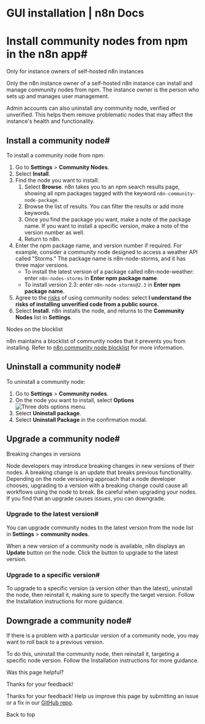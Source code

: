 # GUI installation | n8n Docs

[ ](https://github.com/n8n-io/n8n-docs/edit/main/docs/integrations/community-nodes/installation/gui-install.md "Edit this page")

# Install community nodes from npm in the n8n app#

Only for instance owners of self-hosted n8n instances

Only the n8n instance owner of a self-hosted n8n instance can install and manage community nodes from npm. The instance owner is the person who sets up and manages user management.

Admin accounts can also uninstall any community node, verified or unverified. This helps them remove problematic nodes that may affect the instance's health and functionality.

## Install a community node#

To install a community node from npm:

  1. Go to **Settings** > **Community Nodes**.
  2. Select **Install**.
  3. Find the node you want to install:
     1. Select **Browse**. n8n takes you to an npm search results page, showing all npm packages tagged with the keyword `n8n-community-node-package`.
     2. Browse the list of results. You can filter the results or add more keywords.
     3. Once you find the package you want, make a note of the package name. If you want to install a specific version, make a note of the version number as well.
     4. Return to n8n.
  4. Enter the npm package name, and version number if required. For example, consider a community node designed to access a weather API called "Storms." The package name is n8n-node-storms, and it has three major versions.
     * To install the latest version of a package called n8n-node-weather: enter `n8n-nodes-storms` in **Enter npm package name**.
     * To install version 2.3: enter `n8n-node-storms@2.3` in **Enter npm package name**. 
  5. Agree to the [risks](../../risks/) of using community nodes: select **I understand the risks of installing unverified code from a public source.**
  6. Select **Install**. n8n installs the node, and returns to the **Community Nodes** list in **Settings**.

Nodes on the blocklist

n8n maintains a blocklist of community nodes that it prevents you from installing. Refer to [n8n community node blocklist](../../blocklist/) for more information.

## Uninstall a community node#

To uninstall a community node:

  1. Go to **Settings** > **Community nodes**.
  2. On the node you want to install, select **Options** ![Three dots options menu](../../../../_images/common-icons/three-dot-options-menu.png).
  3. Select **Uninstall package**.
  4. Select **Uninstall Package** in the confirmation modal.

## Upgrade a community node#

Breaking changes in versions

Node developers may introduce breaking changes in new versions of their nodes. A breaking change is an update that breaks previous functionality. Depending on the node versioning approach that a node developer chooses, upgrading to a version with a breaking change could cause all workflows using the node to break. Be careful when upgrading your nodes. If you find that an upgrade causes issues, you can downgrade.

### Upgrade to the latest version#

You can upgrade community nodes to the latest version from the node list in **Settings** > **community nodes**.

When a new version of a community node is available, n8n displays an **Update** button on the node. Click the button to upgrade to the latest version.

### Upgrade to a specific version#

To upgrade to a specific version (a version other than the latest), uninstall the node, then reinstall it, making sure to specify the target version. Follow the Installation instructions for more guidance.

## Downgrade a community node#

If there is a problem with a particular version of a community node, you may want to roll back to a previous version.

To do this, uninstall the community node, then reinstall it, targeting a specific node version. Follow the Installation instructions for more guidance.

Was this page helpful? 

Thanks for your feedback! 

Thanks for your feedback! Help us improve this page by submitting an issue or a fix in our [GitHub repo](https://github.com/n8n-io/n8n-docs). 

Back to top